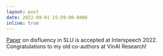 ```yaml
---
layout: post
date: 2022-09-01 15:59:00-0400
inline: true
---
```


[Paper](https://arxiv.org/abs/2209.08359) on disfluency in SLU is accepted at Interspeech 2022. Congratulations to my old co-authors at VinAI Research!
